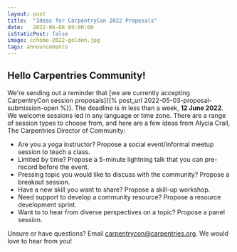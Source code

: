 ```yaml
---
layout: post
title:  "Ideas for CarpentryCon 2022 Proposals"
date:   2022-06-08 09:00:00
isStaticPost: false
image: cchome-2022-golden.jpg
tags: announcements
---
```


## Hello Carpentries Community!

We're sending out a reminder that [we are currently accepting CarpentryCon
session proposals]({% post_url 2022-05-03-proposal-submission-open %}). The deadline is in less than a week, **12 June 2022**. 
We welcome sessions led in any language or time zone. 
There are a range of session types to choose from, and here are a few ideas
from Alycia Crall, The Carpentries Director of Community:

* Are you a yoga instructor? Propose a social event/informal meetup session to teach a class.
* Limited by time? Propose a 5-minute lightning talk that you can pre-record before the event.
* Pressing topic you would like to discuss with the community? Propose a breakout session.
* Have a new skill you want to share? Propose a skill-up workshop.
* Need support to develop a community resource? Propose a resource development sprint.
* Want to to hear from diverse perspectives on a topic? Propose a panel session.

Unsure or have questions? Email [carpentrycon@carpentries.org](mailto:carpentrycon@carpentries.org). We would love to hear from you! 
